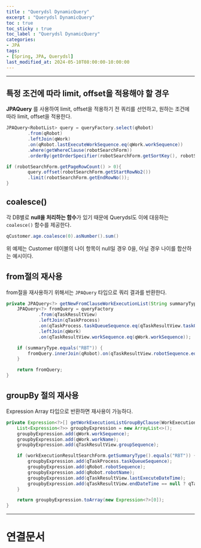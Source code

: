 ```yaml
---
title : "Querydsl DynamicQuery"
excerpt : "Querydsl DynamicQuery"
toc : true
toc_sticky : true
toc_label : "Querydsl DynamicQuery"
categories:
- JPA
tags:
- [Spring, JPA, Querydsl]
last_modified_at: 2024-05-10T08:00:00-10:00:00
---
```

  
---
  
## 특정 조건에 따라 limit, offset을 적용해야 할 경우
  **JPAQuery** 를 사용하여 limit, offset을 적용하기 전 쿼리를 선언하고, 원하는 조건에 따라 limit, offset을 적용한다.
  
```java
JPAQuery<RobotList> query = queryFactory.select(qRobot)  
        .from(qRobot)  
        .leftJoin(qWork)  
        .on(qRobot.lastExecuteWorkSequence.eq(qWork.workSequence))  
        .where(getWhereClause(robotSearchForm))  
        .orderBy(getOrderSpecifier(robotSearchForm.getSortKey(), robotSearchForm.getSortOrder()));  

if (robotSearchForm.getPageRowCount() > 0){  
        query.offset(robotSearchForm.getStartRowNo2())  
        .limit(robotSearchForm.getEndRowNo());  
}
```
  
## coalesce()
  각 DB별로 **null을 처리하는 함수**가 있기 때문에 Querydsl도 이에 대응하는 `coalesce()` 함수를 제공한다.
  
```java
qCustomer.age.coalesce(0).asNumber().sum()
```
  
  위 예제는 Customer 테이블의 나이 항목이 null일 경우 0을, 아닐 경우 나이를 합산하는 예시이다.
  
## from절의 재사용
  from절을 재사용하기 위해서는 `JPAQuery` 타입으로 쿼리 결과를 반환한다.
  
```java
private JPAQuery<?> getNewFromClauseWorkExecutionList(String summaryType){  
    JPAQuery<?> fromQuery = queryFactory  
            .from(qTaskResultView)  
            .leftJoin(qTaskProcess)  
            .on(qTaskProcess.taskQueueSequence.eq(qTaskResultView.taskQueueSequence))  
            .leftJoin(qWork)  
            .on(qTaskResultView.workSequence.eq(qWork.workSequence));  

    if (summaryType.equals("RBT")) {  
        fromQuery.innerJoin(qRobot).on(qTaskResultView.robotSequence.eq(qRobot.robotSequence));  
    }  

    return fromQuery;  
}
```
  
## groupBy 절의 재사용
  Expression Array 타입으로 반환하면 재사용이 가능하다.
  
```java
private Expression<?>[] getWorkExecutionListGroupByClause(WorkExecutionResultSearchForm workExecutionResultSearchForm) {  
    List<Expression<?>> groupbyExpression = new ArrayList<>();  
    groupbyExpression.add(qWork.workSequence);  
    groupbyExpression.add(qWork.workName);  
    groupbyExpression.add(qTaskResultView.groupSequence);  

    if (workExecutionResultSearchForm.getSummaryType().equals("RBT")) {  
        groupbyExpression.add(qTaskProcess.taskQueueSequence);  
        groupbyExpression.add(qRobot.robotSequence);  
        groupbyExpression.add(qRobot.robotName);  
        groupbyExpression.add(qTaskResultView.lastExecuteDateTime);  
        groupbyExpression.add(qTaskResultView.endDateTime == null ? qTaskResultView.lastExecuteDateTime : qTaskResultView.endDateTime);  
    }  

    return groupbyExpression.toArray(new Expression<?>[0]);  
}
```

---
  
# 연결문서
